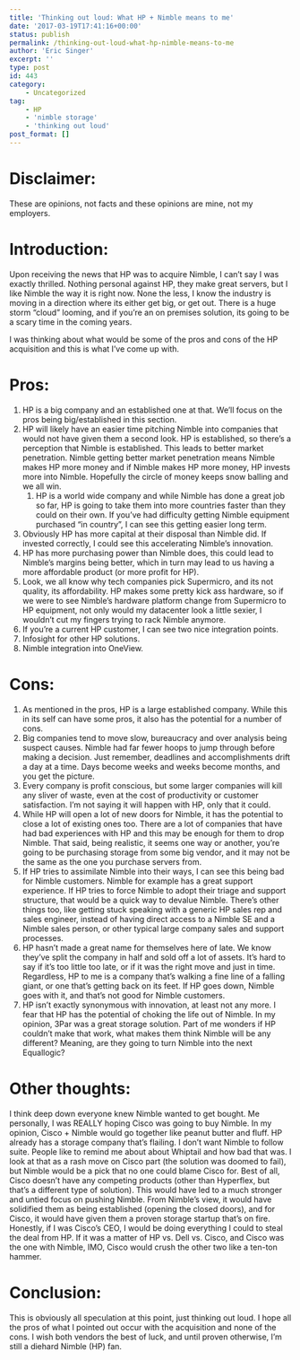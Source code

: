 ```yaml
---
title: 'Thinking out loud: What HP + Nimble means to me'
date: '2017-03-19T17:41:16+00:00'
status: publish
permalink: /thinking-out-loud-what-hp-nimble-means-to-me
author: 'Eric Singer'
excerpt: ''
type: post
id: 443
category:
    - Uncategorized
tag:
    - HP
    - 'nimble storage'
    - 'thinking out loud'
post_format: []
---
```

Disclaimer:
===========

These are opinions, not facts and these opinions are mine, not my employers.

Introduction:
=============

Upon receiving the news that HP was to acquire Nimble, I can’t say I was exactly thrilled. Nothing personal against HP, they make great servers, but I like Nimble the way it is right now. None the less, I know the industry is moving in a direction where its either get big, or get out. There is a huge storm “cloud” looming, and if you’re an on premises solution, its going to be a scary time in the coming years.

I was thinking about what would be some of the pros and cons of the HP acquisition and this is what I’ve come up with.

Pros:
=====

1. HP is a big company and an established one at that. We’ll focus on the pros being big/established in this section. 
  1. HP will likely have an easier time pitching Nimble into companies that would not have given them a second look. HP is established, so there’s a perception that Nimble is established. This leads to better market penetration. Nimble getting better market penetration means Nimble makes HP more money and if Nimble makes HP more money, HP invests more into Nimble. Hopefully the circle of money keeps snow balling and we all win. 
      1. HP is a world wide company and while Nimble has done a great job so far, HP is going to take them into more countries faster than they could on their own. If you’ve had difficulty getting Nimble equipment purchased “in country”, I can see this getting easier long term.
  2. Obviously HP has more capital at their disposal than Nimble did. If invested correctly, I could see this accelerating Nimble’s innovation.
  3. HP has more purchasing power than Nimble does, this could lead to Nimble’s margins being better, which in turn may lead to us having a more affordable product (or more profit for HP).
2. Look, we all know why tech companies pick Supermicro, and its not quality, its affordability. HP makes some pretty kick ass hardware, so if we were to see Nimble’s hardware platform change from Supermicro to HP equipment, not only would my datacenter look a little sexier, I wouldn’t cut my fingers trying to rack Nimble anymore.
3. If you’re a current HP customer, I can see two nice integration points. 
  1. Infosight for other HP solutions.
  2. Nimble integration into OneView.

Cons:
=====

1. As mentioned in the pros, HP is a large established company. While this in its self can have some pros, it also has the potential for a number of cons. 
  1. Big companies tend to move slow, bureaucracy and over analysis being suspect causes. Nimble had far fewer hoops to jump through before making a decision. Just remember, deadlines and accomplishments drift a day at a time. Days become weeks and weeks become months, and you get the picture.
  2. Every company is profit conscious, but some larger companies will kill any sliver of waste, even at the cost of productivity or customer satisfaction. I’m not saying it will happen with HP, only that it could.
  3. While HP will open a lot of new doors for Nimble, it has the potential to close a lot of existing ones too. There are a lot of companies that have had bad experiences with HP and this may be enough for them to drop Nimble. That said, being realistic, it seems one way or another, you’re going to be purchasing storage from some big vendor, and it may not be the same as the one you purchase servers from.
  4. If HP tries to assimilate Nimble into their ways, I can see this being bad for Nimble customers. Nimble for example has a great support experience. If HP tries to force Nimble to adopt their triage and support structure, that would be a quick way to devalue Nimble. There’s other things too, like getting stuck speaking with a generic HP sales rep and sales engineer, instead of having direct access to a Nimble SE and a Nimble sales person, or other typical large company sales and support processes.
2. HP hasn’t made a great name for themselves here of late. We know they’ve split the company in half and sold off a lot of assets. It’s hard to say if it’s too little too late, or if it was the right move and just in time. Regardless, HP to me is a company that’s walking a fine line of a falling giant, or one that’s getting back on its feet. If HP goes down, Nimble goes with it, and that’s not good for Nimble customers.
3. HP isn’t exactly synonymous with innovation, at least not any more. I fear that HP has the potential of choking the life out of Nimble. In my opinion, 3Par was a great storage solution. Part of me wonders if HP couldn’t make that work, what makes them think Nimble will be any different? Meaning, are they going to turn Nimble into the next Equallogic?

Other thoughts:
===============

I think deep down everyone knew Nimble wanted to get bought. Me personally, I was REALLY hoping Cisco was going to buy Nimble. In my opinion, Cisco + Nimble would go together like peanut butter and fluff. HP already has a storage company that’s flailing. I don’t want Nimble to follow suite. People like to remind me about about Whiptail and how bad that was. I look at that as a rash move on Cisco part (the solution was doomed to fail), but Nimble would be a pick that no one could blame Cisco for. Best of all, Cisco doesn’t have any competing products (other than Hyperflex, but that’s a different type of solution). This would have led to a much stronger and untied focus on pushing Nimble. From Nimble’s view, it would have solidified them as being established (opening the closed doors), and for Cisco, it would have given them a proven storage startup that’s on fire. Honestly, if I was Cisco’s CEO, I would be doing everything I could to steal the deal from HP. If it was a matter of HP vs. Dell vs. Cisco, and Cisco was the one with Nimble, IMO, Cisco would crush the other two like a ten-ton hammer.

Conclusion:
===========

This is obviously all speculation at this point, just thinking out loud. I hope all the pros of what I pointed out occur with the acquisition and none of the cons. I wish both vendors the best of luck, and until proven otherwise, I’m still a diehard Nimble (HP) fan.